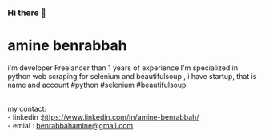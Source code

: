 ### Hi there 👋

<h1>amine benrabbah</h1>
<article>
    <div>
        <p>
            i'm developer Freelancer than 1 years of experience I'm specialized in python  web scraping for selenium  and beautifulsoup , i have startup, that is name and account 
#python #selenium  #beautifulsoup
        </p>
        <br>
        <div>
        my contact: <br>
        - linkedin :<a href="https://www.linkedin.com/in/amine-benrabbah/">https://www.linkedin.com/in/amine-benrabbah/</a>
        <br>
        - emial : <a href="mailto:benrabbahamine@gmail.com">benrabbahamine@gmail.com</a>
        </div>
    </div>
</article>
<!--
**aminebenrabbah/aminebenrabbah** is a ✨ _special_ ✨ repository because its `README.md` (this file) appears on your GitHub profile.

Here are some ideas to get you started:

- 🔭 I’m currently working on ...
- 🌱 I’m currently learning ...
- 👯 I’m looking to collaborate on ...
- 🤔 I’m looking for help with ...
- 💬 Ask me about ...
- 📫 How to reach me: ...
- 😄 Pronouns: ...
- ⚡ Fun fact: ...
-->
